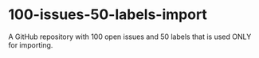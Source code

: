 # 100-issues-50-labels-import
A GitHub repository with 100 open issues and 50 labels that is used ONLY for importing.
